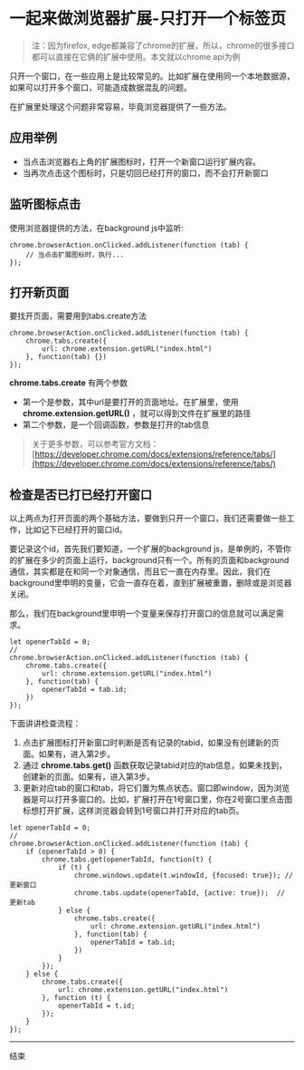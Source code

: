 # 一起来做浏览器扩展-只打开一个标签页

> 注：因为firefox, edge都兼容了chrome的扩展，所以，chrome的很多接口都可以直接在它俩的扩展中使用。本文就以chrome api为例

只开一个窗口，在一些应用上是比较常见的。比如扩展在使用同一个本地数据源，如果可以打开多个窗口，可能造成数据混乱的问题。

在扩展里处理这个问题非常容易，毕竟浏览器提供了一些方法。

## 应用举例

- 当点击浏览器右上角的扩展图标时，打开一个新窗口运行扩展内容。
- 当再次点击这个图标时，只是切回已经打开的窗口，而不会打开新窗口

## 监听图标点击

使用浏览器提供的方法，在background js中监听:

```
chrome.browserAction.onClicked.addListener(function (tab) {
	// 当点击扩展图标时，执行...
});
```

## 打开新页面

要找开页面，需要用到tabs.create方法

```
chrome.browserAction.onClicked.addListener(function (tab) {
	chrome.tabs.create({
		url: chrome.extension.getURL("index.html")
	}, function(tab) {})
});
```

 **chrome.tabs.create** 有两个参数

- 第一个是参数，其中url是要打开的页面地址。在扩展里，使用 **chrome.extension.getURL()** ，就可以得到文件在扩展里的路径
- 第二个参数，是一个回调函数，参数是打开的tab信息

> 关于更多参数，可以参考官方文档：[https://developer.chrome.com/docs/extensions/reference/tabs/](https://developer.chrome.com/docs/extensions/reference/tabs/)

## 检查是否已打已经打开窗口

以上两点为打开页面的两个基础方法，要做到只开一个窗口，我们还需要做一些工作，比如记下已经打开的窗口id。

要记录这个id，首先我们要知道，一个扩展的background js，是单例的，不管你的扩展在多少的页面上运行，background只有一个。所有的页面和background通信，其实都是在和同一个对象通信，而且它一直在内存里。因此，我们在background里申明的变量，它会一直存在着，直到扩展被重置，删除或是浏览器关闭。

那么，我们在background里申明一个变量来保存打开窗口的信息就可以满足需求。

```
let openerTabId = 0;
// 
chrome.browserAction.onClicked.addListener(function (tab) {
	chrome.tabs.create({
		url: chrome.extension.getURL("index.html")
	}, function(tab) {
		openerTabId = tab.id;
	})
});
```

下面讲讲检查流程：

1. 点击扩展图标打开新窗口时判断是否有记录的tabid，如果没有创建新的页面。如果有，进入第2步。
2. 通过 **chrome.tabs.get()** 函数获取记录tabid对应的tab信息，如果未找到，创建新的页面。如果有，进入第3步。
3. 更新对应tab的窗口和tab，将它们置为焦点状态。窗口即window，因为浏览器是可以打开多窗口的。比如，扩展打开在1号窗口里，你在2号窗口里点击图标想打开扩展，这样浏览器会转到1号窗口并打开对应的tab页。

```
let openerTabId = 0;
// 
chrome.browserAction.onClicked.addListener(function (tab) {
	if (openerTabId > 0) {
		chrome.tabs.get(openerTabId, function(t) {
			if (t) {
				chrome.windows.update(t.windowId, {focused: true}); // 更新窗口
				chrome.tabs.update(openerTabId, {active: true});  // 更新tab
			} else {
				chrome.tabs.create({
					url: chrome.extension.getURL("index.html")
				}, function(tab) {
					openerTabId = tab.id;
				})
			}
		});
	} else {
		chrome.tabs.create({
			url: chrome.extension.getURL("index.html")
		}, function (t) {
			openerTabId = t.id;
		});
	}
});
```

***

结束